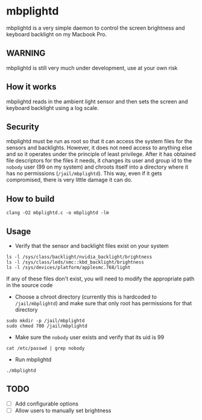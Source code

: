 mbplightd
=========

mbplightd is a very simple daemon to control the screen brightness and
keyboard backlight on my Macbook Pro.

WARNING
-------

mbplightd is still very much under development, use at your own risk


How it works
------------

mbplightd reads in the ambient light sensor and then sets the screen
and keyboard backlight using a log scale.


Security
--------

mbplightd must be run as root so that it can access the system files
for the sensors and backlights.  However, it does not need access to
anything else and so it operates under the principle of least
privilege.  After it has obtained file descriptors for the files it
needs, it changes its user and group id to the `nobody` user (99 on my
system) and chroots itself into a directory where it has no
permissions (`/jail/mbplightd`).  This way, even if it gets compromised,
there is very little damage it can do.


How to build
------------

    clang -O2 mbplightd.c -o mbplightd -lm


Usage
-----

* Verify that the sensor and backlight files exist on your system

```
ls -l /sys/class/backlight/nvidia_backlight/brightness
ls -l /sys/class/leds/smc::kbd_backlight/brightness
ls -l /sys/devices/platform/applesmc.768/light
```

  If any of these files don't exist, you will need to modify the
  appropriate path in the source code

* Choose a chroot directory (currently this is hardcoded to
  `/jail/mbplightd`) and make sure that only root has permissions for
  that directory

```
sudo mkdir -p /jail/mbplightd
sudo chmod 700 /jail/mbplightd
```

* Make sure the `nobody` user exists and verify that its uid is 99

```
cat /etc/passwd | grep nobody
```

* Run mbplightd

```
./mbplightd
```

TODO
----
- [ ] Add configurable options
- [ ] Allow users to manually set brightness